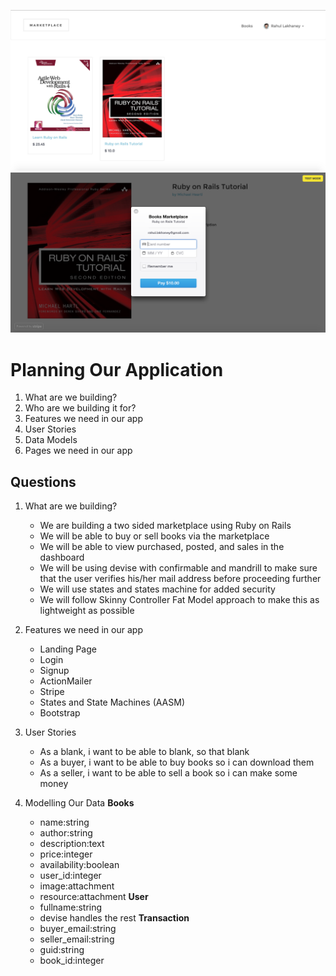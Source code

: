 ![Screenshot1](/screen1.png)
![Screenshot2](/screen2.png)

# Planning Our Application
1. What are we building?
2. Who are we building it for?
3. Features we need in our app
4. User Stories
5. Data Models
6. Pages we need in our app

## Questions

1. What are we building?
	- We are building a two sided marketplace using Ruby on Rails
	- We will be able to buy or sell books via the marketplace
	- We will be able to view purchased, posted, and sales in the dashboard
	- We will be using devise with confirmable and mandrill to make sure that the user verifies his/her mail address before proceeding further
	- We will use states and states machine for added security
	- We will follow Skinny Controller Fat Model approach to make this as lightweight as possible
2. Features we need in our app
	- Landing Page
	- Login
	- Signup
	- ActionMailer
	- Stripe
	- States and State Machines (AASM)
	- Bootstrap

3. User Stories
	- As a blank, i want to be able to blank, so that blank
	- As a buyer, i want to be able to buy books so i can download them
	- As a seller, i want to be able to sell a book so i can make some money

4. Modelling Our Data
	**Books**
	- name:string
	- author:string
	- description:text
	- price:integer
	- availability:boolean
	- user_id:integer
	- image:attachment
	- resource:attachment
	**User**
	- fullname:string
	- devise handles the rest
	**Transaction**
	- buyer_email:string
	- seller_email:string
	- guid:string
	- book_id:integer